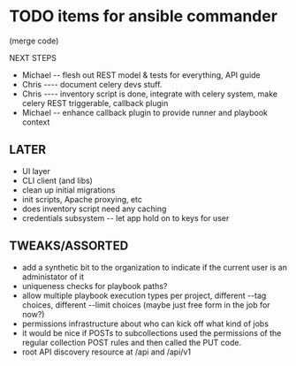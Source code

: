 TODO items for ansible commander
================================

(merge code)

NEXT STEPS

* Michael -- flesh out REST model & tests for everything, API guide
* Chris ---- document celery devs stuff.
* Chris ---- inventory script is done, integrate with celery system, make celery REST triggerable, callback plugin
* Michael -- enhance callback plugin to provide runner and playbook context

LATER
-----

* UI layer
* CLI client (and libs)
* clean up initial migrations
* init scripts, Apache proxying, etc
* does inventory script need any caching
* credentials subsystem -- let app hold on to keys for user

TWEAKS/ASSORTED
---------------

* add a synthetic bit to the organization to indicate if the current user is an administator of it
* uniqueness checks for playbook paths?
* allow multiple playbook execution types per project, different --tag choices, different --limit choices (maybe just free form in the job for now?)
* permissions infrastructure about who can kick off what kind of jobs
* it would be nice if POSTs to subcollections used the permissions of the regular collection POST rules and then called the PUT code.
* root API discovery resource at /api and /api/v1
